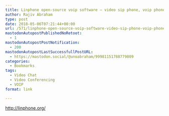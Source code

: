 ```yaml
---
title: Linphone open-source voip software – video sip phone, voip phone
author: Rajiv Abraham
type: post
date: 2018-05-06T07:21:44+00:00
url: /571/linphone-open-source-voip-software-video-sip-phone-voip-phone/
mastodonAutopostPublishedNoRetoot:
  - 1
mastodonAutopostPostNotification:
  - 200
mastodonAutopostLastSuccessfullPostURL:
  - https://mastodon.social/@unoabraham/99981151788779809
categories:
  - Bookmarks
tags:
  - Video Chat
  - Video Conferencing
  - VOIP
format: link

---
```

<http://linphone.org/>